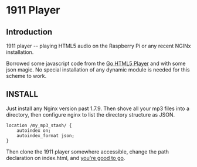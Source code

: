 1911 Player
===

Introduction
--

1911 player -- playing HTML5 audio on the Raspberry Pi or any recent NGINx installation.

Borrowed some javascript code from the [Go HTML5 Player](https://github.com/nf/goplayer) and with some json magic. No special installation of any dynamic module is needed for this scheme to work.

INSTALL
--

Just install any Nginx version past 1.7.9. Then shove all your mp3 files into a directory, then configure nginx to list the directory structure as JSON.

	location /my_mp3_stash/ {
		autoindex on;
		autoindex_format json;
	}

Then clone the 1911 player somewhere accessible, change the path declaration on index.html, and [you're good to go](http://www.youtube.com/watch?feature=player_detailpage&v=Yavx9yxTrsw#t=273s).
